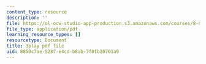 ```yaml
---
content_type: resource
description: ''
file: https://ol-ocw-studio-app-production.s3.amazonaws.com/courses/8-01sc-classical-mechanics-fall-2016/8850c7ae5287e4cdb8ab7f0fb20701a9_xZn4l1TSvPQ.pdf
file_type: application/pdf
learning_resource_types: []
resourcetype: Document
title: 3play pdf file
uid: 8850c7ae-5287-e4cd-b8ab-7f0fb20701a9
---
```

